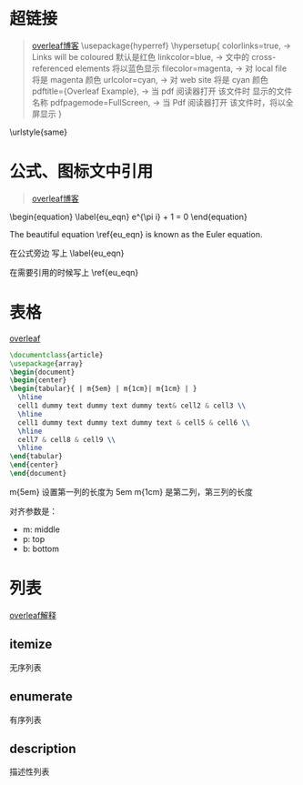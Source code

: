 # 超链接
> [overleaf博客](https://www.overleaf.com/learn/latex/Hyperlinks)
\usepackage{hyperref}
\hypersetup{
    colorlinks=true,                 ->  Links will be coloured 默认是红色
    linkcolor=blue,                  ->  文中的 cross-referenced elements 将以蓝色显示
    filecolor=magenta,               ->  对 local file 将是 magenta 颜色
    urlcolor=cyan,                   ->  对 web site   将是 cyan 颜色
    pdftitle={Overleaf Example},     ->  当 pdf 阅读器打开 该文件时 显示的文件名称
    pdfpagemode=FullScreen,          ->  当 Pdf 阅读器打开 该文件时，将以全屏显示
    }

\urlstyle{same}



# 公式、图标文中引用
>[overleaf博客](https://www.overleaf.com/learn/latex/Aligning_equations_with_amsmath)

\begin{equation} \label{eu_eqn}
e^{\pi i} + 1 = 0
\end{equation}

The beautiful equation \ref{eu_eqn} is known as the Euler equation.


在公式旁边 写上 \label{eu_eqn}

在需要引用的时候写上 \ref{eu_eqn}



# 表格
[overleaf](https://www.overleaf.com/learn/latex/Tables)
```latex
\documentclass{article}
\usepackage{array}
\begin{document}
\begin{center}
\begin{tabular}{ | m{5em} | m{1cm}| m{1cm} | } 
  \hline
  cell1 dummy text dummy text dummy text& cell2 & cell3 \\ 
  \hline
  cell1 dummy text dummy text dummy text & cell5 & cell6 \\ 
  \hline
  cell7 & cell8 & cell9 \\ 
  \hline
\end{tabular}
\end{center}
\end{document}
```
m{5em} 设置第一列的长度为 5em
m{1cm} 是第二列，第三列的长度

对齐参数是：
- m: middle
- p: top
- b: bottom


# 列表
[overleaf解释](https://www.overleaf.com/learn/latex/Lists)
## itemize
无序列表

## enumerate
有序列表

## description
描述性列表